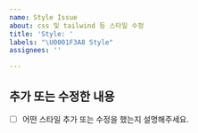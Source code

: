 ```yaml
---
name: Style Issue
about: css 및 tailwind 등 스타일 수정
title: 'Style: '
labels: "\U0001F3A8 Style"
assignees: ''

---
```


## 추가 또는 수정한 내용

- [ ] 어떤 스타일 추가 또는 수정을 했는지 설명해주세요.
